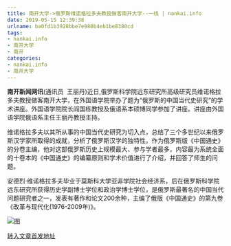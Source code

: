 ```yaml
---
title: 南开大学->俄罗斯维诺格拉多夫教授做客南开大学--一线 | nankai.info
date: 2019-05-15 12:39:38
urlname: ba0fd1b3928bbe7e980b4eb1be8380cd
tags: 
- nankai.info
- 南开大学
- 南开
categories:
- nankai.info
- 南开大学
---
```



**南开新闻网讯**(通讯员  王丽丹)近日,俄罗斯科学院远东研究所高级研究员维诺格拉多夫教授做客南开大学，在外国语学院举办了题为“俄罗斯的中国当代史研究”的学术讲座。外国语学院院长阎国栋教授及俄语系本硕博同学参加了讲座。讲座由外国语学院俄语系主任王丽丹教授主持。

维诺格拉多夫以其所从事的中国当代史研究为切入点，总结了三个多世纪以来俄罗斯汉学家所取得的成就，分析了俄罗斯汉学的独特性。作为俄罗斯版《中国通史》的分卷主编，他对这部俄罗斯历史上规模最大、参与学者最多，内容最为系统全面的十卷本的《中国通史》的编纂原则和学术价值进行了介绍，并回答了师生的问题。

安德烈·维诺格拉多夫毕业于莫斯科大学亚非学院社会经济系，后在俄罗斯科学院远东研究所获得历史学副博士学位和政治学博士学位，是俄罗斯最著名的中国当代问题研究者之一，发表有著作和论文200余种，主编了俄版《中国通史》的第九卷《改革与现代化(1976-2009年)》。



![图](http://news.nankai.edu.cn/pic/0/00/35/49/354906_961627.jpg)

[转入文章首发地址](http://news.nankai.edu.cn/zhxw/system/2019/05/15/000451555.shtml)